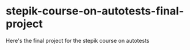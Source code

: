 # stepik-course-on-autotests-final-project
Here's the final project for the stepik course on autotests
